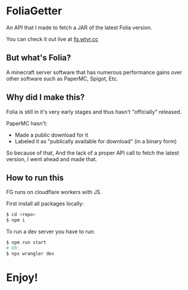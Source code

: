 # FoliaGetter

An API that I made to fetch a JAR of the latest Folia version.

You can check it out live at [fg.wtvr.cc](fg.wtvr.cc)

## But what's Folia?

A minecraft server software that has numerous performance gains over other software such as PaperMC, Spigot, Etc.

## Why did I make this?

Folia is still in it's very early stages and thus hasn't "officially" released.

PaperMC hasn't:
  - Made a public download for it
  - Labeled it as "publically available for download" (in a binary form)

So because of that, And the lack of a proper API call to fetch the latest version, I went ahead and made that.

## How to run this

FG runs on cloudflare workers with JS.

First install all packages locally:
```bash
$ cd <repo>
$ npm i
```

To run a dev server you have to run:
```bash
$ npm run start
# OR:
$ npx wrangler dev
```

# Enjoy!
